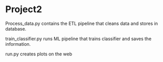 # Project2
Process_data.py contains the ETL pipeline that cleans data and stores in database.

train_classifier.py runs ML pipeline that trains classifier and saves the information.

run.py creates plots on the web
